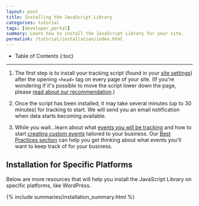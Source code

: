 ```yaml
---
layout: post
title: Installing the JavaScript Library
categories: tutorial
tags: [developer_portal]
summary: Learn how to install the JavaScript Library for your site.
permalink: /tutorial/installation/index.html
---
```

* Table of Contents
{:toc}
* * *

1. The first step is to install your tracking script (found in your [site settings][settings]) after the opening `<head>` tag on every page of your site. (If you're wondering if it's possible to move the script lower down the page, please [read about our recommendation][top-v-bottom].)

2. Once the script has been installed, it may take several minutes (up to 30 minutes) for tracking to start. We will send you an email notification when data starts becoming available.

3. While you wait...learn about what [events you will be tracking][auto] and how to start [creating custom events][tutorial] tailored to your business. Our [Best Practices section][best-practices] can help you get thinking about what events you'll want to keep track of for your business.

## Installation for Specific Platforms

Below are more resources that will help you install the JavaScript Library on specific platforms, like WordPress.

{% include summaries/installation_summary.html %}

[settings]: https://app.kissmetrics.com/settings
[top-v-bottom]: /troubleshooting/top-vs-bottom
[auto]: /apis/javascript/javascript-settings.html
[tutorial]: /tutorial
[best-practices]: /best-practices
